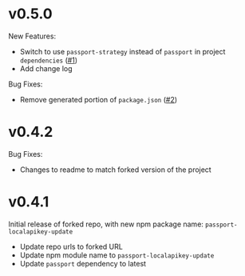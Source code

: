 # v0.5.0

New Features:

- Switch to use `passport-strategy` instead of `passport` in project `dependencies` ([#1](https://github.com/antgraf/passport-localapikey/pull/1))
- Add change log

Bug Fixes:

- Remove generated portion of `package.json` ([#2](https://github.com/antgraf/passport-localapikey/pull/2))

# v0.4.2

Bug Fixes:

- Changes to readme to match forked version of the project

# v0.4.1

Initial release of forked repo, with new npm package name: `passport-localapikey-update`

- Update repo urls to forked URL
- Update npm module name to `passport-localapikey-update`
- Update `passport` dependency to latest
